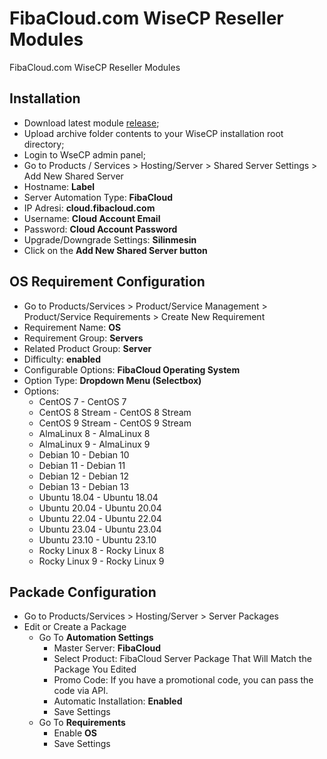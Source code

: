 # FibaCloud.com WiseCP Reseller Modules
FibaCloud.com WiseCP Reseller Modules

## Installation
- Download latest module [release](https://github.com/fibacloud/WiseCP/raw/main/FibaCloud_WiseCP_V1.zip);
- Upload archive folder contents to your WiseCP installation root directory;
- Login to WseCP admin panel;
- Go to Products / Services > Hosting/Server > Shared Server Settings > Add New Shared Server
- Hostname: **Label**
- Server Automation Type: **FibaCloud**
- IP Adresi: **cloud.fibacloud.com**
- Username: **Cloud Account Email**
- Password: **Cloud Account Password**
- Upgrade/Downgrade Settings: **Silinmesin**
- Click on the **Add New Shared Server button**

## OS Requirement Configuration
- Go to Products/Services > Product/Service Management > Product/Service Requirements > Create New Requirement
- Requirement Name: **OS**
- Requirement Group: **Servers**
- Related Product Group: **Server**
- Difficulty: **enabled**
- Configurable Options: **FibaCloud Operating System**
- Option Type: **Dropdown Menu (Selectbox)**
- Options:
   - CentOS 7 - CentOS 7
   - CentOS 8 Stream - CentOS 8 Stream
   - CentOS 9 Stream - CentOS 9 Stream
   - AlmaLinux 8 - AlmaLinux 8
   - AlmaLinux 9 - AlmaLinux 9
   - Debian 10 - Debian 10
   - Debian 11 - Debian 11
   - Debian 12 - Debian 12
   - Debian 13 - Debian 13
   - Ubuntu 18.04 - Ubuntu 18.04
   - Ubuntu 20.04 - Ubuntu 20.04
   - Ubuntu 22.04 - Ubuntu 22.04
   - Ubuntu 23.04 - Ubuntu 23.04
   - Ubuntu 23.10 - Ubuntu 23.10
   - Rocky Linux 8 - Rocky Linux 8
   - Rocky Linux 9 - Rocky Linux 9

 ## Packade Configuration
 - Go to Products/Services > Hosting/Server > Server Packages
 - Edit or Create a Package
    - Go To **Automation Settings**
       - Master Server: **FibaCloud**
       - Select Product: FibaCloud Server Package That Will Match the Package You Edited
       - Promo Code: If you have a promotional code, you can pass the code via API.
       - Automatic Installation: **Enabled**
       - Save Settings
    - Go To **Requirements**
       - Enable **OS**
       - Save Settings

